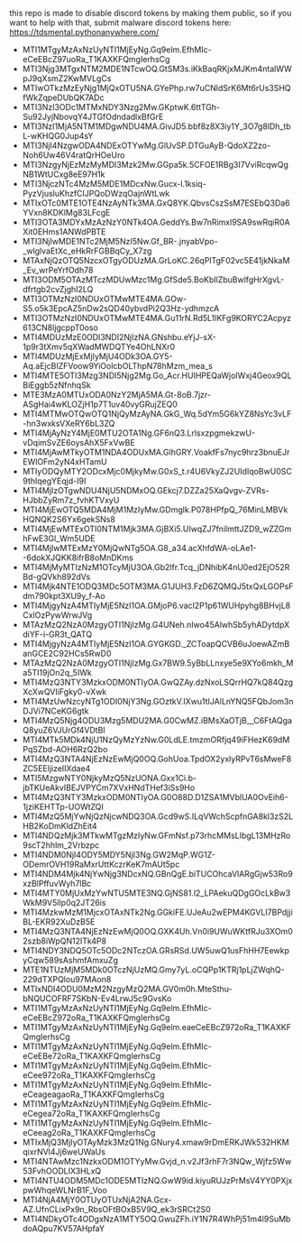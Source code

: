 this repo is made to disable discord tokens by making them public, so if you want to help with that, submit malware discord tokens here: https://tdsmental.pythonanywhere.com/


- MTI1MTgyMzAxNzUyNTI1MjEyNg.Gq9elm.EfhMIc-eCeEBcZ97uoRa_T1KAXKFQmgIerhsCg
- MTI3Njg3MTgxNTM2MDE1NTcwOQ.GtSM3s.iKkBaqRKjxMJKm4ntalWWpJ9qXsmZ2KwMVLgCs
- MTIwOTkzMzEyNjg1MjQxOTU5NA.GYePhp.rw7uCNldSrK6Mt6rUs3SHQfWkZqpeDUbQK7ADc
- MTI3NzI3ODc1MTMxNDY3Nzg2Mw.GKptwK.6ttTGh-Su92JyjNbovqY4JTGfOdndadlxBfGrE
- MTI3NzI1MjA5NTM1MDgwNDU4MA.GivJD5.bbf8z8X3iy1Y_3O7g8lDh_tbL-wKHQG0Jup4sY
- MTI3NjI4NzgwODA4NDExOTYwMg.GlUvSP.DTGuAyB-QdoXZ2zo-Noh6Uw46V4ratQrHOeUro
- MTI3NzgyNjEzMzMyMDI3Mzk2Mw.GGpa5k.5CFOE1RBg3I7VviRcqwQgNB1WtUCxg8eE97H1k
- MTI3NjczNTc4MzM5MDE1MDcxNw.Gucx-l.1ksiq-PyzVjusluKhzfCIJPQoDWzqOajnWtLwk
- MTIxOTc0MTE1OTE4NzAyNTk3MA.GxQ8YK.QbvsCszSsM7ESEbQ3Da6YVxn8KDKlMg83LFcgE
- MTI3OTA3MDYxMzAzNzY0NTk4OA.GeddYs.Bw7nRimxl9SA9swRqiR0AXit0EHms1ANWdPBTE
- MTI3NjIwMDE1NTc2MjM5NzI5Nw.Gf_BR-.jnyabVpo-_wlglvaEtXc_eHkRrFGBBqCy_X7zg
- MTAxNjQzOTQ5NzcxOTgyODUzMA.GrLoKC.26qPITgF02vc5E41jkNkaM_Ev_wrPeYrfOdh78
- MTI3ODM5OTAzMTczMDUwMzc1Mg.GfSde5.BoKbIlZbuBwlfgHrXgvL-dfrtgb2cvZjghI2LQ
- MTI3OTMzNzI0NDUxOTMwMTE4MA.GOw-S5.o5k3EpcAZ5nDw2sQD40ybvdPi2Q3Hz-ydhmzcA
- MTI3OTMzNzI0NDUxOTMwMTE4MA.Gu11rN.Rd5L1lKFg9KORYC2Acpyz613CN8ljgcppT0oso
- MTI4MDUzMzE0ODI3NDI2NjIzNA.GNshbu.eYjJ-sX-1p9r3tXmv5qXWadMWDQTYe4OhLNXr0
- MTI4MDUzMjExMjIyMjU4ODk3OA.GY5-Aq.aEjcBIZFVoow9YiOolcbOLThpN78hMzm_mea_s
- MTI4MTE5OTI3Mzg3NDI5Njg2Mg.Go_Acr.HUIHPEQaWjoIWxj4Geox9QLBiEggb5zNfnhqSk
- MTE3MzA0MTUxODA0NzY2MjA5MA.Gt-8oB.7jzr-ASgHai4wKLOZjH1p7T1uv40vyGRujZEQ0
- MTI4MTMwOTQwOTQ1NjQyMzAyNA.GkG_Wq.5dYm5G6kYZ8NsYc3vLF-hn3wxksVXeRY6bL3ZQ
- MTI4MjAyNzY4MjE0MTU2OTA1Ng.GF6nQ3.LrlsxzpgmekzwU-vDqimSvZE6oysAhX5FxVwBE
- MTI4MjAwMTkyOTM1NDA4ODUxMA.GlhGRY.VoakfFs7nyc9hrz3bnuEJrEWlOFm2yN4xHTamU
- MTIyODQyMTY2ODcxMjc0MjkyMw.G0xS_t.r4U6VkyZJ2UIdIqoBwU0SC9thIqegYEqjd-I9I
- MTI4MjIzOTgwNDU4NjU5NDMxOQ.GEkcj7.DZZa25XaQvgv-ZVRs-HJbbZyRm7z_fvhKTVxyU
- MTI4MjEwOTQ5MDA4MjM1MzIyMw.GDmglk.P078HPfpQ_76MinLMBVkHQNQK2S6Yx6gekSNs8
- MTI4MjEwMTExOTI0NTM1Mjk3MA.GjBXi5.UIwqZJ7fnilmttJZD9_wZZGmhFwE3Gl_Wm5UDE
- MTI4MjIwMTExMzY0MjQwNTg5OA.G8_a34.acXhfdWA-oLAe1--6dokXJQKK8ifrB8oMnDKms
- MTI4MjMyMTIzNzM1OTcyMjU3OA.Gb2lfr.Tcq_jDNhibK4nU0ed2EjO52RBd-gQVkh892dVs
- MTI4Mjk4NTE1ODQ3MDc5OTM3MA.G1JUH3.FzD6ZQMQJ5txQxLGOPsFdm790kpt3XU9y_f-Ao
- MTI4MjgyNzA4MTIyMjE5NzI1OA.GMjoP6.vacI2P1p61WUHpyhg8BHvjL8CxlOzPywWrwJVg
- MTAzMzQ2NzA0MzgyOTI1NjIzMg.G4UNeh.nIwo45AlwhSb5yhADytdpXdiYF-i-GR3t_QATQ
- MTI4MjgyNzA4MTIyMjE5NzI1OA.GYGKGD._ZCToapQCVB6uJoewAZmBanGCE2C92HCs5RwD0
- MTAzMzQ2NzA0MzgyOTI1NjIzMg.Gx7BW9.5yBbLLnxye5e9XYo6mkh_Ma5TI19jOn2q_5IWk
- MTI4MzQ3NTY3MzkxODM0NTIyOA.GwQZAy.dzNxoLSQrrHQ7kQ84QzgXcXwQVIiFgky0-vXwk
- MTI4MzUwNzcyNTg1ODI0NjY3Ng.GOztkV.IXwu1tIJAlLnYNQ5FQbJom3nDJVi7NCeKG6gtk
- MTI4MzQ5Njg4ODU3Mzg5MDU2MA.G0CwMZ.iBMsXaOTjB__C6FtAQgaQ8yuZ6VJUrGf4VDtBI
- MTI4MTk5MDk4NjU1NzQyMzYzNw.G0LdLE.tmzmORfjq49iFHezK69dMPqSZbd-AOH6RzQ2bo
- MTI4MzQ3NTA4NjEzNzEwMjQ0OQ.GohUoa.TpdOX2yxlyRPvT6sMweF8ZC5EEljizeIIXdae4
- MTI5MzgwNTY0NjkyMzQ5NzUONA.Gxx1Ci.b-jbTKUeAkvIBEJVPYCm7XVxHNdTHef3iSs9Ho
- MTI4MzQ3NTY3MzkxODM0NTIyOA.G0O88D.D1ZSA1MVblUA0OvEih6-1jziKEHTTp-UOWtZQI
- MTI4MzQ5MjYwNjQzNjcwNDQ3OA.Gcd9wS.ILqVWchScpfnGA8kl3zS2LHB2KoDmKldZhEit4
- MTI4NDQzMjk3MTkwMTgzMzIyNw.GFmNsf.p73rhcMMsLIbgL13MHzRo9scT2hhlm_2Vrbzpc
- MTI4NDM0NjI4ODY5MDY5NjI3Ng.GW2MqP.WG1Z-ODemrOVH19RaMxrUttKczrKeK7mAUt5pc
- MTI4NDM4Mjk4NjYwNjg3NDcxNQ.GBnQgE.biTUCOhcaVlARgGjw53Ro9xzBlPffuvWyh7lBc
- MTI4MTY0MjUxMzYwNTU5MTE3NQ.GjNS81.l2_LPAekuQDgGOcLkBw3WkM9V5lIp0q2JT26is
- MTI4MzkwMzM1MjcxOTAxNTk2Ng.GGkiFE.UJeAu2wEPM4KGVLI7BPdjjiBL-EKR92XuDzB5E
- MTI4MzQ3NTA4NjEzNzEwMjQ0OQ.GXK4Uh.Vn0i9UWuWKtfRJu3XOm02szb8iWpQN12ITk4P8
- MTI4NDY3NDQ5OTc5ODc2NTczOA.GRsRSd.UW5uwQ1usFhHH7EewkpyCqw589sAshmfAmxuZg
- MTE1NTUzMjM5MDk0OTczNjUzMQ.Gmy7yL.oCQPp1KTRj1pLjZWqhQ-229dTXPQlou97MAon8
- MTIxNDI4ODU0MzM2NzgyMzQ2MA.GV0m0h.MteSthu-bNQUCOFRF7SKbN-Ev4LrwJ5c9GvsKo
- MTI1MTgyMzAxNzUyNTI1MjEyNg.Gq9elm.EfhMIc-eCeEBcZ972oRa_T1KAXKFQmgIerhsCg
- MTI1MTgyMzAxNzUyNTI1MjEyNg.Gq9elm.eaeCeEBcZ972oRa_T1KAXKFQmgIerhsCg
- MTI1MTgyMzAxNzUyNTI1MjEyNg.Gq9elm.EfhMIc-eCeEBe72oRa_T1KAXKFQmgIerhsCg
- MTI1MTgyMzAxNzUyNTI1MjEyNg.Gq9elm.EfhMIc-eCee972oRa_T1KAXKFQmgIerhsCg
- MTI1MTgyMzAxNzUyNTI1MjEyNg.Gq9elm.EfhMIc-eCeageagaoRa_T1KAXKFQmgIerhsCg
- MTI1MTgyMzAxNzUyNTI1MjEyNg.Gq9elm.EfhMIc-eCegea72oRa_T1KAXKFQmgIerhsCg
- MTI1MTgyMzAxNzUyNTI1MjEyNg.Gq9elm.EfhMIc-eCeeag2oRa_T1KAXKFQmgIerhsCg
- MTIxMjQ3MjIyOTAyMzk3MzQ1Ng.GNury4.xmaw9rDmERKJWk532HKMqixrNVl4Jj6weUWaUs
- MTI4NTAwMzc1NzkxODM1OTYyMw.Gvjd_n.v2Jf3rhF7r3NQw_Wjfz5Ww53FvhOODLIX3HLxQ
- MTI4NTU4ODM5MDc1ODE5MTIzNQ.GwW9id.kiyuRUJzPrMsV4YY0PXjxpwWhqeWLNrB1F_Voo
- MTI4NjA4MjY0OTUyOTUxNjA2NA.Gcx-AZ.UfnCLixPx9n_RbsOFtBOxB5V9Q_ek3rSRCt2S0
- MTI4NDkyOTc4ODgxNzA1MTY5OQ.GwuZFh.iY1N7R4WhPj51m4l9SuMbdoAQpu7KV57AHpfaY